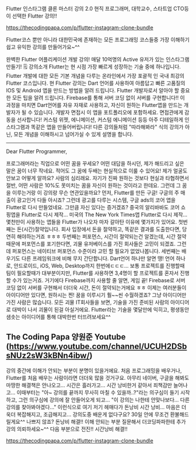 Flutter 인스타그램 클론 마스터 강의 2.0
현직 프로그래머, 대학교수, 스타트업 CTO등이 선택한 Flutter 강의!!

https://thecodingpapa.com/p/flutter-instagram-clone-bundle

Flutter코스 뿐만 아니라 대한민국에 존재하는 모든 프로그래밍 코스들중 가장 이해하기 쉽고 유익한 강의를 만들어가요~^^

완벽한 Flutter 어플리케이션 개발 강의! 매달 10억명의 Active 유저가 있는 인스타그램 만들기!
🗒 강의소개
Flutter는 현 시점 가장 빠르게 성장하는 기술 중에 하나입니다.
Flutter 개발에 대한 모든 기본 개념을 다루는 온라인에서 가장 포괄적 인 국내 최강의 Flutter 코스입니다.
현 Flutter 강의는 Dart 언어를 사용하여 아름답고 빠른 고품질의 IOS 및 Android 앱을 만드는 방법을 알려 드립니다.
Flutter 개발자로서 알아야 할 중요한 모든 팁을 알려 드립니다.
Firebase를 통해 서버 코딩 없이 서버를 구현합니다!!
이 과정을 마치면 Dart언어를 자유 자재로 사용하고, 자신이 원하는 Flutter앱을 만드는 개발자가 될 수 있습니다.
개발자 면접시 이 앱을 포트폴리오에 포함하세요. 면접관에게 감동을 선사합니다!
커스텀 위젯, 에니메이션, 커스텀 에니메이션 등등 아주 디테일하게 인스타그램과 똑같은 앱을 만들어버립니다!
다른 강의들처럼 "따라해봐라" 식의 강의가 아닌, 모든 개념을 이해하시고 넘어가실 수 있게 설명을 합니다.

---------------------------
Dear Flutter Programmer,

프로그래머라는 직업으로 어떤 꿈을 꾸세요? 어떤 대답을 하시던, 제가 해드리고 싶은 말은 꿈이 너무 작네요. 적어도 그 꿈에 두배는 현실적으로 이룰 수 있어요! 제가 얼굴도 안보고 어떻게 알까요? 사람의 심리래요. 자기가 진짜 원하는 것보다 현실과 타협하면서 절반, 어떤 사람은 10%도 못미치는 꿈을 자신이 원하는 것이라고 한데요. 그런데 그 꿈을 이루는거랑 이 강의랑 무슨 연관있을까요?
먼저, Flutter를 만든 구글! 구글의 주 매출이 광고인거 다들 아시죠? 그런데 광고를 다루는 시스템, 구글 ads의 코어 앱을 Flutter로 다시 만들었네요. 그만큼 자신 있다는 증거겠죠? 중국의 알리바바도 코어 쇼핑앱을 Flutter로 다시 제작... 미국의 The New York Times앱 Flutter로 다시 제작... 몇천만이 사용하는 앱들을 Flutter가 나오자 마자 갈아탄 이유에 몇가지가 있어요.
첫번째는 돈(시간)절약입니다. 회사 입장에서 돈을 절약하고, 똑같은 결과를 도출한다면, 당연히 해야하는거죠 ㅎㅎㅎ
두번째는 퍼포먼스, 시간이 절약되는건 알겠는데, 시간 절약때문에 퍼포먼스를 포기한다면, 괴물 유저베이스를 가진 회사들은 고민이 되겠죠. 그런데 퍼포먼스는 네이티브 퍼포먼스 수준이라 고민 할 필요가 없었나봅니다.
세번째는 배우기도 다른 프레임워크에 비해 무지 간단합니다. Dart언어 하나만 알면 땡! 언어 하나로, 안드로이드, iOS, Web, Desktop까지 한번에ㄷㄷㄷ...
보통 프로젝트를 진행할때 팀이 필요할때가 대부분이지만, Flutter를 사용하면 3,4명이 할 프로젝트를 혼자서 진행할 수가 있는거죠. 거기에다 Firebase까지 사용할 줄 알면, 게임 끝! Firebase로 서버 코딩 없이 서버를 구현해서 더더욱 시간, 돈이 절약되는거에요 ㅎㅎ
이제는 여러분들이 아이디어만 있다면, 원하시는 찐! 꿈을 이루시기 훨~~씬 수월하겠죠? 그냥 아이디어만 가진 사람은 많습니다. 모든 괴물 IT회사들을 보면, 기술을 가진 준비된 사람의 아이디어로 대박이 나서 괴물이 된걸 아실거에요.
Flutter라는 기술을 몇달만에 익히고, 평생동안 샘솟는 아이디어를 통해 대박한번 터뜨려보세요^^

The Coding Papa 양원준
Youtube (https://www.youtube.com/channel/UCUH2DSbsNUz2sW3kBNn4ibw/)
--------------------------

강의 중간에 이해가 안되는 부분이 분명이 있을거에요. 처음 프로그래밍을 배우거나, Flutter를 처음 배우는 사람이라면 더더욱 많을 것거구요. 아무리 네이버, 구글을 해봐도 마땅한 해결책은 안나오고... 시간은 흘러가고... 시간 낭비한거 같아서 죄책감만 늘어나고... 이때부터는 "아~ 강의를 끝까지 무사히 마칠 수 있을까..?"라는 의구심이 들기 시작하고, 그런 의구심에 강의에 잘 안들어오게 되고... "이 강의는 나한테 안맞나보다... 다른 강의를 찾아봐야겠다..." 이런식으로 여기 저기 헤매다가 돈낭비 시간 낭비... 마음은 더욱더 복잡해지고, 조급해지고...
강의도중 배운게 없다구요? 30일 안에 무조건 환불해드릴게요^^ 나쁘지 않죠? 돈낭비 해결!! 이해 안되는 부분 질문해서 더코딩파파한테 추가 강의 의뢰하세요~^^ 다음 부분으로 전진!! 시간낭비 해결!!


https://thecodingpapa.com/p/flutter-instagram-clone-bundle
